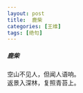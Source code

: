 ```yaml
---
layout: post
title:  鹿柴
categories: [王维]
tags: [绝句]
---
```


##### 鹿柴

空山不见人，但闻人语响。<br>
返景入深林，复照青苔上。
　　 
　　　 
　 


　　　　　　　 


























　　　　　　　　　　 





































